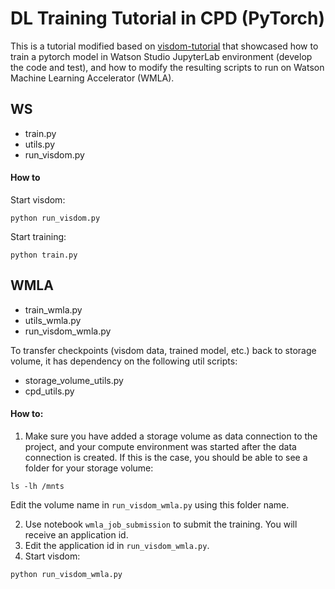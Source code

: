 # DL Training Tutorial in CPD (PyTorch)

This is a tutorial modified based on [visdom-tutorial](https://github.com/noagarcia/visdom-tutorial) that showcased how to train a pytorch model in Watson Studio JupyterLab environment (develop the code and test), and how to modify the resulting scripts to run on Watson Machine Learning Accelerator (WMLA).

## WS
- train.py
- utils.py
- run_visdom.py

#### How to

Start visdom:
```
python run_visdom.py
```

Start training:
```
python train.py
```

## WMLA
- train_wmla.py
- utils_wmla.py
- run_visdom_wmla.py

To transfer checkpoints (visdom data, trained model, etc.) back to storage volume, it has dependency on the following util scripts:
- storage_volume_utils.py
- cpd_utils.py

#### How to:
1. Make sure you have added a storage volume as data connection to the project, and your compute environment was started after the data connection is created. If this is the case, you should be able to see a folder for your storage volume:
```
ls -lh /mnts
```
Edit the volume name in `run_visdom_wmla.py` using this folder name.

2. Use notebook `wmla_job_submission` to submit the training. You will receive an application id.
3. Edit the application id in `run_visdom_wmla.py`.
4. Start visdom:
```
python run_visdom_wmla.py
```
